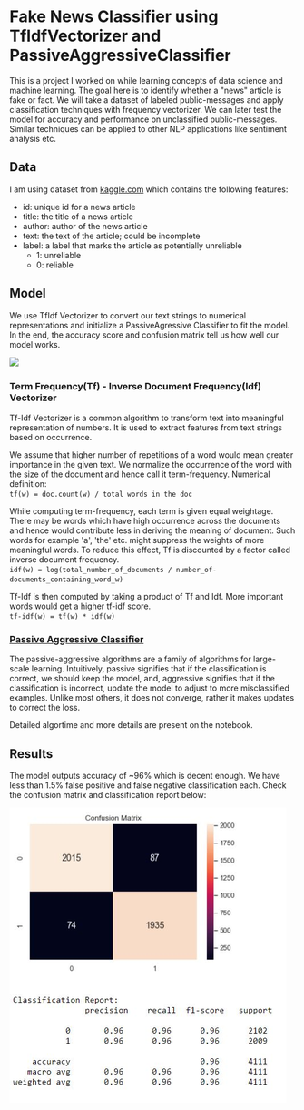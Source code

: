 # Fake News Classifier using TfIdfVectorizer and PassiveAggressiveClassifier

This is a project I worked on while learning concepts of data science and machine learning. The goal here is to identify whether a "news" article is fake or fact. We will take a dataset of labeled public-messages and apply classification techniques with frequency vectorizer. We can later test the model for accuracy and performance on unclassified public-messages. Similar techniques can be applied to other NLP applications like sentiment analysis etc.

## Data

I am using dataset from [kaggle.com](https://www.kaggle.com/c/fake-news/data) which contains the following features:

- id: unique id for a news article
- title: the title of a news article
- author: author of the news article
- text: the text of the article; could be incomplete
- label: a label that marks the article as potentially unreliable
	- 1: unreliable
	- 0: reliable

## Model

We use TfIdf Vectorizer to convert our text strings to numerical representations and initialize a PassiveAgressive Classifier to fit the model. In the end, the accuracy score and confusion matrix tell us how well our model works.

![](https://ars.els-cdn.com/content/image/1-s2.0-S0378437119317546-gr1.jpg)

### Term Frequency(Tf) - Inverse Document Frequency(Idf) Vectorizer
Tf-Idf Vectorizer is a common algorithm to transform text into meaningful representation of numbers. It is used to extract features from text strings based on occurrence.

We assume that higher number of repetitions of a word would mean greater importance in the given text. We normalize the occurrence of the word with the size of the document and hence call it term-frequency.
Numerical definition:<br/>
`tf(w) = doc.count(w) / total words in the doc`

While computing term-frequency, each term is given equal weightage. There may be words which have high occurrence across the documents and hence would contribute less in deriving the meaning of document. Such words for example 'a', 'the' etc. might suppress the weights of more meaningful words. To reduce this effect, Tf is discounted by a factor called inverse document frequency. <br/>
`idf(w) = log(total_number_of_documents / number_of-documents_containing_word_w)`

Tf-Idf is then computed by taking a product of Tf and Idf. More important words would get a higher tf-idf score. <br/>
`tf-idf(w) = tf(w) * idf(w)`

### [Passive Aggressive Classifier](http://jmlr.csail.mit.edu/papers/volume7/crammer06a/crammer06a.pdf)
The passive-aggressive algorithms are a family of algorithms for large-scale learning.
Intuitively, passive signifies that if the classification is correct, we should keep the model, and, aggressive signifies that if the classification is incorrect, update the model to adjust to more misclassified examples. Unlike most others, it does not converge, rather it makes updates to correct the loss.

Detailed algortime and more details are present on the notebook.

## Results

The model outputs accuracy of ~96% which is decent enough. We have less than 1.5% false positive and false negative classification each. Check the confusion matrix and classification report below:

![](results.JPG)
